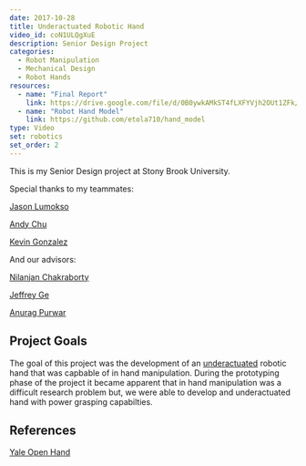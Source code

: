 ```yaml
---
date: 2017-10-28
title: Underactuated Robotic Hand
video_id: coN1ULQgXuE
description: Senior Design Project
categories:
  - Robot Manipulation
  - Mechanical Design
  - Robot Hands
resources:
  - name: "Final Report"
    link: https://drive.google.com/file/d/0B0ywkAMkST4fLXFYVjh2OUt1ZFk/view
  - name: "Robot Hand Model"
    link: https://github.com/etola710/hand_model
type: Video
set: robotics
set_order: 2
---
```


This is my Senior Design project at Stony Brook University.

Special thanks to my teammates:

[Jason Lumokso](https://www.linkedin.com/in/jlumokso/)

[Andy Chu](http://collegeinfoengineer.com/)

[Kevin Gonzalez](https://www.linkedin.com/in/kevin-gonzalez-3a564280/)

And our advisors:

[Nilanjan Chakraborty](http://me.eng.sunysb.edu/people/faculty/Chakraborty_Nilanjan.html)

[Jeffrey Ge](http://me.eng.sunysb.edu/people/faculty/Ge_Jeffrey.html)

[Anurag Purwar](http://me.eng.sunysb.edu/people/faculty/Purwar_Anurag.html)

## Project Goals

The goal of this project was the development of an [underactuated](https://en.wikipedia.org/wiki/Underactuation) robotic hand that was capbable of in hand manipulation. During the prototyping phase of the project it became apparent that in hand manipulation was a difficult research problem but, we were able to develop and underactuated hand with power grasping capabilties. 

## References

[Yale Open Hand](https://www.eng.yale.edu/grablab/openhand/)
